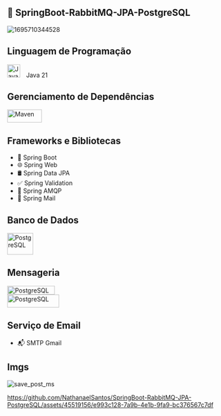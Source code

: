 ## 🚀 SpringBoot-RabbitMQ-JPA-PostgreSQL

![1695710344528](https://github.com/NathanaelSantos/SpringBoot-RabbitMQ-JPA-PostgreSQL/assets/45519156/b81fec2e-d5c3-4441-97bc-1d3122b7a10c)


## Linguagem de Programação
<div>
  <img src="https://github.com/NathanaelSantos/SpringBoot-RabbitMQ-JPA-PostgreSQL/assets/45519156/a3c793cc-57d8-432c-b313-c85acb0e3eae" alt="Java" style="width: 30px; height: 30px; margin-right: 10px;"> Java 21
</div>





## Gerenciamento de Dependências
<div>
  <img src="https://github.com/NathanaelSantos/SpringBoot-RabbitMQ-JPA-PostgreSQL/assets/45519156/4902275c-5cc3-4bee-94fc-018ad39c7cef" alt="Maven" style="width: 80px; height: 30px; margin-right: 10px;">
</div>


## Frameworks e Bibliotecas
- 🌱 Spring Boot
- 🌐 Spring Web
- 🛢️ Spring Data JPA
- ✅ Spring Validation
- 🐰 Spring AMQP
- 📧 Spring Mail

## Banco de Dados
<div>
  <img src="https://github.com/NathanaelSantos/SpringBoot-RabbitMQ-JPA-PostgreSQL/assets/45519156/9dc00326-dfb8-46a8-8ffa-b83c460c825e" alt="PostgreSQL" style="width: 60px; height: 50px; margin-right: 10px;"> 
</div>


## Mensageria
<div>
  <img src="https://github.com/NathanaelSantos/SpringBoot-RabbitMQ-JPA-PostgreSQL/assets/45519156/9048372c-9b65-4df7-9202-4f9f5a07eb48" alt="PostgreSQL" style="width: 110px; height: 20px; margin-right: 10px;"> 
</div>

<div>
  <img src="https://github.com/NathanaelSantos/SpringBoot-RabbitMQ-JPA-PostgreSQL/assets/45519156/edeb98b8-437e-467b-b437-360d02d47369" alt="PostgreSQL" style="width: 120px; height: 30px; margin-right: 10px;">
</div>

## Serviço de Email
- 📬 SMTP Gmail


## Imgs

![save_post_ms](https://github.com/NathanaelSantos/SpringBoot-RabbitMQ-JPA-PostgreSQL/assets/45519156/eb1a4c4c-42f2-46ad-9a67-686d4695adc5)

https://github.com/NathanaelSantos/SpringBoot-RabbitMQ-JPA-PostgreSQL/assets/45519156/e993c128-7a9b-4e1b-9fa9-bc376567c7df

